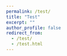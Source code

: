 ```yaml
---
permalink: /test/
title: "Test"
excerpt: ""
author_profile: false
redirect_from:
  - /test/
  - /test.html
---
```


<meta name="viewport" content="width=device-width, initial-scale=1">
<script async src="https://cse.google.com/cse.js?cx=012806064605774141030:txphjbdfjuk"></script>
<div class="gcse-search"></div>
